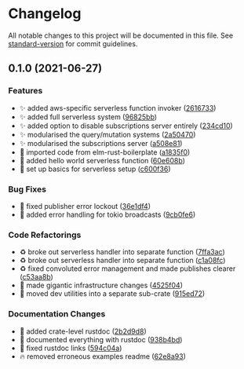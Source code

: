 # Changelog

All notable changes to this project will be documented in this file. See [standard-version](https://github.com/conventional-changelog/standard-version) for commit guidelines.

## 0.1.0 (2021-06-27)


### Features

* ✨ added aws-specific serverless function invoker ([2616733](https://github.com/arctic-hen7/diana/commit/26167331bae4bfb7afcbf8fbb84b2092a253aad4))
* ✨ added full serverless system ([96825bb](https://github.com/arctic-hen7/diana/commit/96825bbd501738684abbf40cc5f7da11d55bb221))
* ✨ added option to disable subscriptions server entirely ([234cd10](https://github.com/arctic-hen7/diana/commit/234cd10b5083751330ddbaf7e142a2e44482a298))
* ✨ modularised the query/mutation systems ([2a50470](https://github.com/arctic-hen7/diana/commit/2a50470109132c1b2a960f2b5f579842091e879e))
* ✨ modularised the subscriptions server ([a508e81](https://github.com/arctic-hen7/diana/commit/a508e812d8ba2ac07d9dd5699ba2cd458c48df1b))
* 🎉 imported code from elm-rust-boilerplate ([a1835f0](https://github.com/arctic-hen7/diana/commit/a1835f08b48abcf13ee157e51670f22b6d76c819))
* 🚧 added hello world serverless function ([60e608b](https://github.com/arctic-hen7/diana/commit/60e608b2ae15fed2716562f0490bfc2452522138))
* 🚧 set up basics for serverless setup ([c600f36](https://github.com/arctic-hen7/diana/commit/c600f36ef1416f0588b96077209231ada02524a7))


### Bug Fixes

* 🐛 fixed publisher error lockout ([36e1df4](https://github.com/arctic-hen7/diana/commit/36e1df41175246511ea6f262c18c7bae74767c94))
* 🥅 added error handling for tokio broadcasts ([9cb0fe6](https://github.com/arctic-hen7/diana/commit/9cb0fe61411ee09988435296b7c654a048c3240e))


### Code Refactorings

* ♻️ broke out serverless handler into separate function ([7ffa3ac](https://github.com/arctic-hen7/diana/commit/7ffa3ac77a55c1e57762febe5f8d6539175db05a))
* ♻️ broke out serverless handler into separate function ([c1a08fc](https://github.com/arctic-hen7/diana/commit/c1a08fc3d107ec4b27fe9575bd8381962293b629))
* ♻️ fixed convoluted error management and made publishes clearer ([c53aa8b](https://github.com/arctic-hen7/diana/commit/c53aa8b16cc5a65af92b9d2b4d185913c509bc44))
* 🚚 made gigantic infrastructure changes ([4525f04](https://github.com/arctic-hen7/diana/commit/4525f04398181c8d1c9065e3f41348f22a7e334b))
* 🚚 moved dev utilities into a separate sub-crate ([915ed72](https://github.com/arctic-hen7/diana/commit/915ed7229b5c85baef4054d70b3cd043fa2df12e))


### Documentation Changes

* 📝 added crate-level rustdoc ([2b2d9d8](https://github.com/arctic-hen7/diana/commit/2b2d9d8314d506c79875fddd7b6bdde7bb67ce64))
* 📝 documented everything with rustdoc ([938b4bd](https://github.com/arctic-hen7/diana/commit/938b4bdea0640941149929f840d404cd23269513))
* 📝 fixed rustdoc links ([594c04a](https://github.com/arctic-hen7/diana/commit/594c04a8207cc8f228205873da1351d6605114d1))
* 🔥 removed erroneous examples readme ([62e8a93](https://github.com/arctic-hen7/diana/commit/62e8a93d474d68b306ddc504148c73cf67e4539e))
